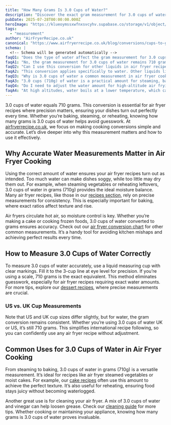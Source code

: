 ```yaml
---
title: "How Many Grams Is 3.0 Cups of Water?"
description: "Discover the exact gram measurement for 3.0 cups of water—perfect for air fryer recipes and precise cooking conversions. Get the answer now!"
pubDate: 2025-07-28T00:00:00.000Z
heroImage: "https://klueoymssxwfnxsvcyhv.supabase.co/storage/v1/object/public/Shmucket/how-many-grams-is-3-cups-of-water.webp"
tags:
  - "measurement"
author: "AirFryerRecipe.co.uk"
canonical: "https://www.airfryerrecipe.co.uk/blog/conversions/cups-to-grams/how-many-grams-is-3-cups-of-water"
schema: |
  <!-- Schema will be generated automatically -->
faqQ1: "Does the type of water affect the gram measurement for 3.0 cups?"
faqA1: "No, the gram measurement for 3.0 cups of water remains 710 grams regardless of type (tap, filtered, or distilled). However, temperature can slightly affect volume, so it’s best to measure at room temperature for accuracy."
faqQ2: "Can I use this conversion for other liquids in air fryer recipes?"
faqA2: "This conversion applies specifically to water. Other liquids like milk or oil have different densities, so their gram measurements will vary. Always check a conversion chart for non-water liquids to ensure recipe accuracy."
faqQ3: "Why is 3.0 cups of water a common measurement in air fryer cooking?"
faqA3: "3.0 cups (710g) of water is a practical amount for steaming, baking, and reheating in air fryers. It provides enough moisture without overwhelming the cooking process, making it a versatile measurement for many recipes."
faqQ4: "Do I need to adjust the water amount for high-altitude air frying?"
faqA4: "At high altitudes, water boils at a lower temperature, which can affect cooking times. While the gram measurement stays the same, you may need to slightly increase cooking time or adjust other recipe elements for best results."
---
```

<p>3.0 cups of water equals 710 grams. This conversion is essential for air fryer recipes where precision matters, ensuring your dishes turn out perfectly every time. Whether you’re baking, steaming, or reheating, knowing how many grams is 3.0 cups of water helps avoid guesswork. At <a href=https://www.airfryerrecipe.co.uk/>airfryerrecipe.co.uk</a>, we focus on making cooking conversions simple and accurate. Let’s dive deeper into why this measurement matters and how to use it effectively.</p>

<h2>Why Accurate Water Measurements Matter in Air Fryer Cooking</h2>  
<p>Using the correct amount of water ensures your air fryer recipes turn out as intended. Too much water can make dishes soggy, while too little may dry them out. For example, when steaming vegetables or reheating leftovers, 3.0 cups of water in grams (710g) provides the ideal moisture balance. Many air fryer recipes, like those in our <a href=https://www.airfryerrecipe.co.uk/recipes>recipes section</a>, rely on precise measurements for consistency. This is especially important for baking, where exact ratios affect texture and rise.</p>  

<p>Air fryers circulate hot air, so moisture control is key. Whether you’re making a cake or cooking frozen foods, 3.0 cups of water converted to grams ensures accuracy. Check out our <a href=https://www.airfryerrecipe.co.uk/air-fryer-conversion-chart>air fryer conversion chart</a> for other common measurements. It’s a handy tool for avoiding kitchen mishaps and achieving perfect results every time.</p>  

<h2>How to Measure 3.0 Cups of Water Correctly</h2>  
<p>To measure 3.0 cups of water accurately, use a liquid measuring cup with clear markings. Fill it to the 3-cup line at eye level for precision. If you’re using a scale, 710 grams is the exact equivalent. This method eliminates guesswork, especially for air fryer recipes requiring exact water amounts. For more tips, explore our <a href=https://www.airfryerrecipe.co.uk/recipe-category/dessert>dessert recipes</a>, where precise measurements are crucial.</p>  

<h3>US vs. UK Cup Measurements</h3>  
<p>Note that US and UK cup sizes differ slightly, but for water, the gram conversion remains consistent. Whether you’re using 3.0 cups of water UK or US, it’s still 710 grams. This simplifies international recipe following, so you can confidently use any air fryer recipe without adjustment.</p>  

<h2>Common Uses for 3.0 Cups of Water in Air Fryer Cooking</h2>  
<p>From steaming to baking, 3.0 cups of water in grams (710g) is a versatile measurement. It’s ideal for recipes like air fryer steamed vegetables or moist cakes. For example, our <a href=https://www.airfryerrecipe.co.uk/recipe-category/cakes>cake recipes</a> often use this amount to achieve the perfect texture. It’s also useful for reheating, ensuring food stays juicy without becoming waterlogged.</p>  

<p>Another great use is for cleaning your air fryer. A mix of 3.0 cups of water and vinegar can help loosen grease. Check our <a href=https://www.airfryerrecipe.co.uk/air-fryer-cleaner>cleaning guide</a> for more tips. Whether cooking or maintaining your appliance, knowing how many grams is 3.0 cups of water proves invaluable.</p>
